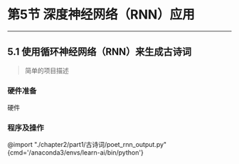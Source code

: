 # 第5节 深度神经网络（RNN）应用

---

## 5.1 使用循环神经网络（RNN）来生成古诗词

>简单的项目描述

### 硬件准备

硬件

### 程序及操作

@import "./chapter2/part1/古诗词/poet_rnn_output.py" {cmd='/anaconda3/envs/learn-ai/bin/python'}
